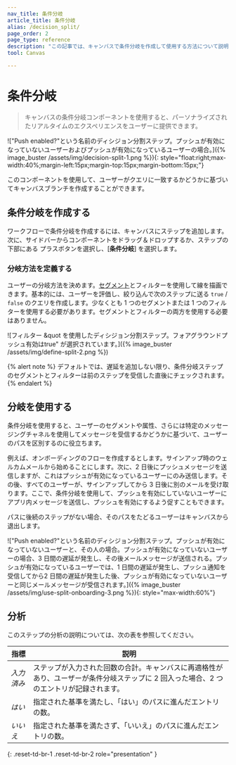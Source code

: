 ```yaml
---
nav_title: 条件分岐
article_title: 条件分岐 
alias: /decision_split/
page_order: 2
page_type: reference
description: "この記事では、キャンバスで条件分岐を作成して使用する方法について説明します。"
tool: Canvas

---
```


# 条件分岐 

> キャンバスの条件分岐コンポーネントを使用すると、パーソナライズされたリアルタイムのエクスペリエンスをユーザーに提供できます。

\!["Push enabled?"という名前のディシジョン分割ステップ。プッシュが有効になっていないユーザーおよびプッシュが有効になっているユーザーの場合。]({% image_buster /assets/img/decision-split-1.png %}){: style="float:right;max-width:40%;margin-left:15px;margin-top:15px;margin-bottom:15px;"}

このコンポーネントを使用して、ユーザーがクエリに一致するかどうかに基づいてキャンバスブランチを作成することができます。

## 条件分岐を作成する 

ワークフローで条件分岐を作成するには、キャンバスにステップを追加します。次に、サイドバーからコンポーネントをドラッグ＆ドロップするか、ステップの下部にある<i class="fas fa-plus-circle"></i> プラスボタンを選択し、[**条件分岐**] を選択します。

### 分岐方法を定義する

ユーザーの分岐方法を決めます。[セグメント]({{site.baseurl}}/user_guide/engagement_tools/segments/)とフィルターを使用して線を描画できます。基本的には、ユーザーを評価し、絞り込んで次のステップに送る `true` / `false` のクエリを作成します。少なくとも 1 つのセグメントまたは 1 つのフィルターを使用する必要があります。セグメントとフィルターの両方を使用する必要はありません。

\![フィルター &quot を使用したディシジョン分割ステップ。フォアグラウンドプッシュ有効はtrue" が選択されています。]({% image_buster /assets/img/define-split-2.png %})

{% alert note %}
デフォルトでは、遅延を追加しない限り、条件分岐ステップのセグメントとフィルターは前のステップを受信した直後にチェックされます。
{% endalert %} 

## 分岐を使用する

条件分岐を使用すると、ユーザーのセグメントや属性、さらには特定のメッセージングチャネルを使用してメッセージを受信するかどうかに基づいて、ユーザーのパスを区別するのに役立ちます。

例えば、オンボーディングのフローを作成するとします。サインアップ時のウェルカムメールから始めることにします。次に、2 日後にプッシュメッセージを送信しますが、これはプッシュが有効になっているユーザーにのみ送信します。その後、すべてのユーザーが、サインアップしてから 3 日後に別のメールを受け取ります。ここで、条件分岐を使用して、プッシュを有効にしていないユーザーにアプリ内メッセージを送信し、プッシュを有効にするよう促すこともできます。

パスに後続のステップがない場合、そのパスをたどるユーザーはキャンバスから退出します。 

\!["Push enabled?"という名前のディシジョン分割ステップ。プッシュが有効になっていないユーザーと、その人の場合。プッシュが有効になっていないユーザーの場合、3 日間の遅延が発生し、その後メールメッセージが送信される。プッシュが有効になっているユーザーでは、1 日間の遅延が発生し、プッシュ通知を受信してから2 日間の遅延が発生した後、プッシュが有効になっていないユーザーと同じメールメッセージが受信されます。]({% image_buster /assets/img/use-split-onboarding-3.png %}){: style="max-width:60%"}

## 分析

このステップの分析の説明については、次の表を参照してください。

| 指標 | 説明 |
|---|---|
| _入力済み_ | ステップが入力された回数の合計。キャンバスに再適格性があり、ユーザーが条件分岐ステップに 2 回入った場合、2 つのエントリが記録されます。 |
| _はい_ | 指定された基準を満たし、「はい」のパスに進んだエントリの数。 |
| _いいえ_ | 指定された基準を満たさず、「いいえ」のパスに進んだエントリの数。 |
{: .reset-td-br-1 .reset-td-br-2 role="presentation" }

